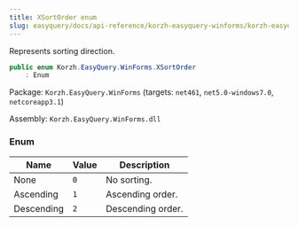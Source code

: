 ```yaml
---
title: XSortOrder enum
slug: easyquery/docs/api-reference/korzh-easyquery-winforms/korzh-easyquery-winforms-namespace/xsortorder-enum
---
```



Represents sorting direction.
```csharp
public enum Korzh.EasyQuery.WinForms.XSortOrder
    : Enum

```
Package: `Korzh.EasyQuery.WinForms` (targets: `net461`, `net5.0-windows7.0`, `netcoreapp3.1`)

Assembly: `Korzh.EasyQuery.WinForms.dll`

### Enum

| Name | Value | Description | 
| --- | --- | --- | 
| None | `0` | No sorting. | 
| Ascending | `1` | Ascending order. | 
| Descending | `2` | Descending order. |